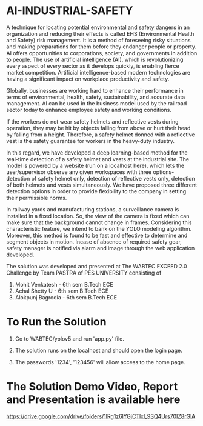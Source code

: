 # AI-INDUSTRIAL-SAFETY


A technique for locating potential environmental and safety dangers in an
organization and reducing their effects is called EHS (Environmental Health and
Safety) risk management. It is a method of foreseeing risky situations and
making preparations for them before they endanger people or property. AI offers
opportunities to corporations, society, and governments in addition to people.
The use of artificial intelligence (AI), which is revolutionizing every aspect of
every sector as it develops quickly, is enabling fierce market competition.
Artificial intelligence-based modern technologies are having a significant impact
on workplace productivity and safety.

Globally, businesses are working hard to enhance their performance in terms of
environmental, health, safety, sustainability, and accurate data management. AI
can be used in the business model used by the railroad sector today to enhance
employee safety and working conditions.

If the workers do not wear safety helmets and reflective vests during operation,
they may be hit by objects falling from above or hurt their head by falling from
a height. Therefore, a safety helmet donned with a reflective vest is the safety 
guarantee for workers in the heavy-duty industry. 

In this regard, we have developed a deep learning-based method for the real-time
detection of a safety helmet and vests at the industrial site. The model is
powered by a website (run on a localhost here), which lets the user/supervisor
observe any given workspaces with three options- detection of safety helmet
only, detection of reflective vests only, detection of both helmets and
vests simultaneously. We have proposed three different detection options in
order to provide flexibility to the company in setting their permissible norms.

In railway yards and manufacturing stations, a surveillance camera is installed in a fixed location. 
So, the view of the camera is fixed which can make sure that the background cannot change in frames. 
Considering this characteristic feature, we intend to bank on the YOLO modeling algorithm. 
Moreover, this method is found to be fast and effective to determine and segment objects in motion. 
Incase of absence of required safety gear, safety manager is notified via alarm and image through the web application developed.

The solution was developed and presented at The WABTEC EXCEED 2.0 Challenge by Team PASTRA of PES UNIVERSITY consisting of 
1. Mohit Venkatesh - 6th sem B.Tech ECE
2. Achal Shetty U - 6th sem B.Tech ECE
3. Alokpunj Bagrodia - 6th sem B.Tech ECE


# To Run the Solution 
1. Go to WABTEC/yolov5 and run 'app.py' file. 

2. The solution runs on the localhost and should open the login page. 

3. The passwords '1234', '123456' will allow access to the home page. 


# The Solution Demo Video, Report and Presentation is available here 
https://drive.google.com/drive/folders/1lRg1z6lYGjCTlxI_9SQ4Urs70IZ8rGlA


